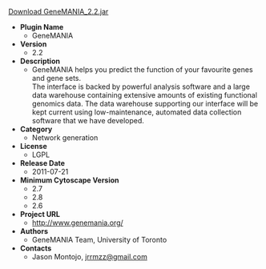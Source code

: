 <a href="GeneMANIA_2.2.jar">Download GeneMANIA_2.2.jar</a>

* __Plugin Name__
  * GeneMANIA
* __Version__
  * 2.2
* __Description__
  * GeneMANIA helps you predict the function of your favourite genes and gene sets.<br>The interface is backed by powerful analysis software and a large data warehouse containing extensive amounts of existing functional genomics data. The data warehouse supporting our interface will be kept current using low-maintenance, automated data collection software that we have developed.
* __Category__
  * Network generation
* __License__
  * LGPL
* __Release Date__
  * 2011-07-21
* __Minimum Cytoscape Version__
  * 2.7
  * 2.8
  * 2.6
* __Project URL__
  * http://www.genemania.org/
* __Authors__
  * GeneMANIA Team, University of Toronto
* __Contacts__
  * Jason Montojo, jrrmzz@gmail.com
